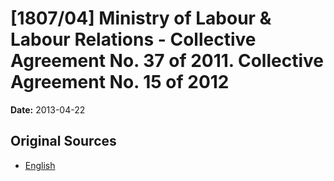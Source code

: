 # [1807/04] Ministry of Labour & Labour Relations - Collective Agreement No. 37 of 2011. Collective Agreement No. 15 of 2012

**Date:** 2013-04-22

## Original Sources

- [English](https://documents.gov.lk/view/extra-gazettes/2013/4/1807-04_E.pdf)
